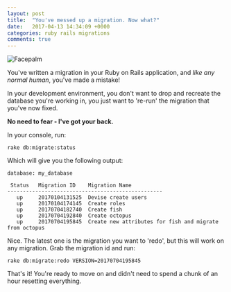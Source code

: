```yaml
---
layout: post
title:  "You've messed up a migration. Now what?"
date:   2017-04-13 14:34:09 +0000
categories: ruby rails migrations
comments: true
---
```


![Facepalm](http://img11.deviantart.net/fab9/i/2012/150/c/c/facepalm_2_by_wolkenfels_stock-d51mpuf.jpg)

You've written a migration in your Ruby on Rails application, and _like any normal human_, you've made a mistake!

In your development environment, you don't want to drop and recreate the database you're working in, you just want to 're-run' the migration that you've now fixed.

__No need to fear - I've got your back.__

In your console, run:

`rake db:migrate:status`

Which will give you the following output:

```
database: my_database

 Status   Migration ID    Migration Name
--------------------------------------------------
   up     20170104131525  Devise create users
   up     20170104174145  Create roles
   up     20170704182740  Create fish
   up     20170704192840  Create octopus
   up     20170704195845  Create new attributes for fish and migrate from octopus
```

Nice. The latest one is the migration you want to 'redo', but this will work on any migration. Grab the migration id and run:

`rake db:migrate:redo VERSION=20170704195845`

That's it! You're ready to move on and didn't need to spend a chunk of an hour resetting everything.

<!-- Drip -->
<script type="text/javascript">
  var _dcq = _dcq || [];
  var _dcs = _dcs || {};
  _dcs.account = '2671646';

  (function() {
    var dc = document.createElement('script');
    dc.type = 'text/javascript'; dc.async = true;
    dc.src = '//tag.getdrip.com/2671646.js';
    var s = document.getElementsByTagName('script')[0];
    s.parentNode.insertBefore(dc, s);
  })();
</script>
<!-- end Drip -->
